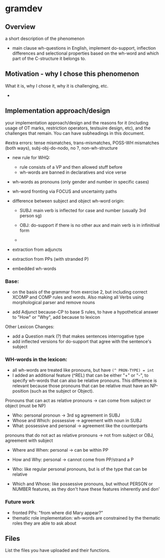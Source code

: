 # gramdev

## Overview

a short description of the phenomenon 

- main clause wh-questions in English, implement do-support, inflection differences and selectional properties based on the wh-word and which part of the C-structure it belongs to.

## Motivation - why I chose this phenomenon 

What it is, why I chose it, why it is challenging, etc.

- 

## Implementation approach/design

your implementation approach/design and the reasons for it (including usage of OT marks, restriction operators, testsuire design, etc), and the challenges that remain. You can have subheadings in this document.

#extra errors: tense mismatches, trans-mismatches, POSS-WH mismatches (both ways), subj-obj-do-nodo, no ?, non-wh-structure

   - new rule for WHQ:
      -   rule consists of a VP and then allowed stuff before 
      -   wh-words are banned in declaratives and vice verse

   - wh-words as pronouns (only gender and number in specific cases)

   - wh-word fronting via FOCUS and uncertainty paths

   - difference between subject and object wh-word origin:

      - SUBJ: main verb is inflected for case and number (usually 3rd person sg)

      - OBJ: do-support if there is no other aux and main verb is in infinitival form
      - 
   - extraction from adjuncts
     
   - extraction from PPs (with stranded P)

   - embedded wh-words


### Base:

- on the basis of the grammar from exercise 2, but including correct XCOMP and COMP rules and words. Also making all Verbs using morphological parser and remove nouns

- add Adjunct because-CP to base S rules, to have a hypothetical answer to "How" or "Why", add because to lexicon

Other Lexicon Changes:

- add a Question mark (?) that makes sentences interrogative type
- add inflected versions for do-support that agree with the sentence's subject 

### WH-words in the lexicon:
- all wh-words are treated like pronouns, but have `(^ PRON-TYPE) = int`
- I added an additional feature (^REL) that can be either "+" or "-", to specify wh-words that can also be relative pronouns. This difference is relevant because those pronouns that can be relative must have an NP-position (such as the subject or Object).

Pronouns that can act as relative pronouns -> can come from subject or object (must be NP) 
- Who: personal pronoun -> 3rd sg agreement in SUBJ
- Whose and Which: possessive -> agreement with noun in SUBJ
- What: possessive and personal -> agreement like the counterparts

pronouns that do not act as relative pronouns -> not from subject or OBJ, agreement with subject 
- Where and When: personal -> can be within PP
- How and Why: personal -> cannot come from PP/strand a P


- Who: like regular personal pronouns, but is of the type that can be relative
- Which and Whose: like possessive pronouns, but without PERSON or NUMBER features, as they don't have these features inherently and don'



### Future work
 - fronted PPs: "from where did Mary appear?"
 - thematic role implementation: wh-words are constrained by the thematic roles they are able to ask about




## Files

List the files you have uploaded and their functions.
